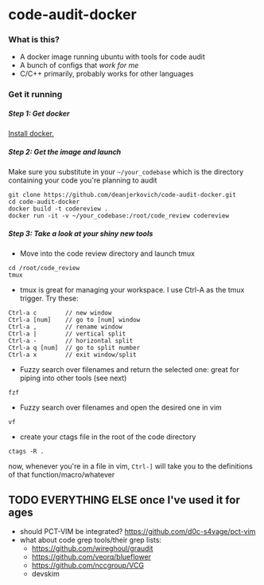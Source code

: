 # code-audit-docker

### What is this?

- A docker image running ubuntu with tools for code audit
- A bunch of configs that *work for me*
- C/C++ primarily, probably works for other languages

### Get it running

##### Step 1: Get docker

[Install docker.](https://www.docker.com/get-docker)

##### Step 2: Get the image and launch

Make sure you substitute in your `~/your_codebase` which is the directory containing your code you're planning to audit

```
git clone https://github.com/deanjerkovich/code-audit-docker.git
cd code-audit-docker
docker build -t codereview .
docker run -it -v ~/your_codebase:/root/code_review codereview
```

##### Step 3: Take a look at your shiny new tools

- Move into the code review directory and launch tmux

```
cd /root/code_review
tmux
```

- tmux is great for managing your workspace. I use Ctrl-A as the tmux trigger. Try these:

```
Ctrl-a c        // new window
Ctrl-a [num]    // go to [num] window
Ctrl-a ,        // rename window
Ctrl-a |        // vertical split
Ctrl-a -        // horizontal split
Ctrl-a q [num]  // go to split number
Ctrl-a x        // exit window/split
```

- Fuzzy search over filenames and return the selected one: great for piping into other tools (see next)

```
fzf
```

- Fuzzy search over filenames and open the desired one in vim

```
vf
```

- create your ctags file in the root of the code directory

```
ctags -R .
```
now, whenever you're in a file in vim, `Ctrl-]` will take you to the definitions of that function/macro/whatever

## TODO EVERYTHING ELSE once I've used it for ages

- should PCT-VIM be integrated? https://github.com/d0c-s4vage/pct-vim
- what about code grep tools/their grep lists:
    - https://github.com/wireghoul/graudit
    - https://github.com/veorq/blueflower
    - https://github.com/nccgroup/VCG
    - devskim

